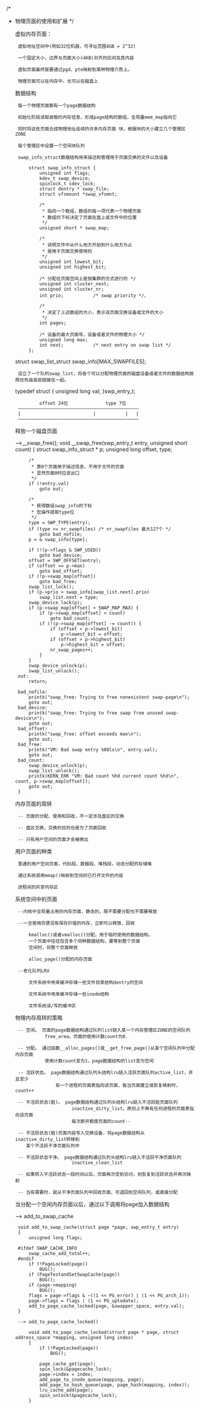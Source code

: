 /*
 * 物理页面的使用和扩展
 */

   虚拟内存页面：

   		虚拟地址空间中(例如32位机器，可寻址范围4GB = 2^32)

   		一个固定大小、边界与页面大小(4KB)对齐的区间及其内容

   		虚拟页面最终是要通过pgd、pte映射到某种物理介质上。

   		物理页面可以在内存中，也可以在磁盘上


   	数据结构

   		每一个物理页面都有一个page数据结构

   		初始化阶段读取装载的内存信息，形成page结构的数组，全局量mem_map指向它

   		同时将这些页面合成物理地址连续的许多内存页面 块，根据块的大小建立几个管理区ZONE

   		每个管理区中设置一个空闲块队列

   		swap_info_struct数据结构用来描述和管理用于页面交换的文件以及设备

   			struct swap_info_struct {
				unsigned int flags;
				kdev_t swap_device;
				spinlock_t sdev_lock;
				struct dentry * swap_file;
				struct vfsmount *swap_vfsmnt;

				/*
				 * 指向一个数组，数组的每一项代表一个物理页面
				 * 数组的下标决定了页面在盘上或文件中的位置
				 */
				unsigned short * swap_map;

				/*
				 * 说明文件中从什么地方开始到什么地方为止
				 * 是用于页面交换使用的
				 */
				unsigned int lowest_bit;
				unsigned int highest_bit;

				/* 分配在页面空间上是按集群的方式进行的 */
				unsigned int cluster_next;
				unsigned int cluster_nr;
				int prio;			/* swap priority */、
				
				/*
				 * 决定了上述数组的大小，表示该页面交换设备或文件的大小
				 */
				int pages;

				/* 设备的最大页面号，设备或者文件的物理大小 */
				unsigned long max;
				int next;			/* next entry on swap list */
			};


	struct swap_list_struct swap_info[MAX_SWAPFILES];
	
		设立了一个队列swap_list，将各个可以分配物理页面的磁盘设备或者文件的数据结构按照优先级高低链接在一起。

	typedef struct {
		unsigned long val;
	}swp_entry_t;

				offset 24位				type 7位
		—————————————————————————————————————————————
        |							|			|	|
        —————————————————————————————————————————————


    释放一个磁盘页面
    
    -->__swap_free();
		void __swap_free(swp_entry_t entry, unsigned short count)
		{
			struct swap_info_struct * p;
			unsigned long offset, type;

			/*
			 * 第0个页面用于描述信息，不用于文件的页面
			 * 显然页面0时应该出口
			 */
			if (!entry.val)
				goto out;

			/*
			 * 获得数组swap_info的下标
			 * 宏操作提取type位
			 */		
			type = SWP_TYPE(entry);
			if (type >= nr_swapfiles) /* nr_swapfiles 最大127个 */
				goto bad_nofile;
			p = & swap_info[type];

			if (!(p->flags & SWP_USED))
				goto bad_device;
			offset = SWP_OFFSET(entry);
			if (offset >= p->max)
				goto bad_offset;
			if (!p->swap_map[offset])
				goto bad_free;
			swap_list_lock();
			if (p->prio > swap_info[swap_list.next].prio)
				swap_list.next = type;
			swap_device_lock(p);
			if (p->swap_map[offset] < SWAP_MAP_MAX) {
				if (p->swap_map[offset] < count)
					goto bad_count;
				if (!(p->swap_map[offset] -= count)) {
					if (offset < p->lowest_bit)
						p->lowest_bit = offset;
					if (offset > p->highest_bit)
						p->highest_bit = offset;
					nr_swap_pages++;
				}
			}
			swap_device_unlock(p);
			swap_list_unlock();
		out:
			return;

		bad_nofile:
			printk("swap_free: Trying to free nonexistent swap-page\n");
			goto out;
		bad_device:
			printk("swap_free: Trying to free swap from unused swap-device\n");
			goto out;
		bad_offset:
			printk("swap_free: offset exceeds max\n");
			goto out;
		bad_free:
			printk("VM: Bad swap entry %08lx\n", entry.val);
			goto out;
		bad_count:
			swap_device_unlock(p);
			swap_list_unlock();
			printk(KERN_ERR "VM: Bad count %hd current count %hd\n", count, p->swap_map[offset]);
			goto out;
		}    

	内存页面的周转

		-- 页面的分配、使用和回收，不一定涉及盘区的交换

		-- 盘区交换，交换的目的也是为了页面回收

		-- 只有用户空间的页面才会被换出

	用户页面的种类

		普通的用户空间页面，代码段、数据段、堆栈段，动态分配的存储堆

		通过系统调用mmap()映射到空间的已打开文件的内容

		进程间的共享内存区


	系统空间中的页面

		--内核中全局量占用的内存页面，静态的，既不需要分配也不需要释放

		--一旦使用完便没有保存价值的内存，立即可以释放、回收
			
			kmalloc()或者vmalloc()分配，用于临时使用的数据结构，
			一个页面中往往包含多个同种数据结构，要等到整个页面
			空闲时，将整个页面释放

			alloc_page()分配的内存页面

		--老化队列LRU

			文件系统中用来缓冲存储一些文件目录结构dentry的空间

			文件系统中用来缓冲存储一些inode结构

			文件系统读/写的缓冲区


	物理内存周转的策略

		-- 空闲。 页面的page数据结构通过队列list链入某一个内存管理区ZONE的空闲队列
				  free_area。页面的使用计数count为0.

		-- 分配。 通过函数__alloc_pages()或__get_free_page()从某个空闲队列中分配内存页面
				  使用计数count变为1，page数据结构的list变为空闲

		-- 活跃状态。 page数据结构通过队列头结构lru链入活跃页面队列active_list，并且至少
		              有一个进程的页面表指向该页面，每当页面建立或恢复映射时，count++

		-- 不活跃状态(脏)。 page数据结构通过队列头结构lru链入不活跃脏页面队列
		                    inactive_dirty_list，原则上不再有任何进程的页面表指向该页面
		                    每次断开都使页面的count--
       
        -- 不活跃状态(脏)页面内容写入交换设备，将page数据结构从inactive_dirty_list转移到
           某个不活跃干净页面队列中

     	-- 不活跃状态干净。 page数据结构通过队列头结构lru链入不活跃干净页面队列
		                    inactive_clean_list

		-- 如果转入不活跃状态一段时间以后，页面再次受到访问，则恢复到活跃状态并再次映射

		-- 当有需要时，就从干净页面队列中回收页面，可退回到空闲队列，或直接分配


    当分配一个空闲内存页面以后，通过以下调用将page加入数据结构

    --> add_to_swap_cache

		void add_to_swap_cache(struct page *page, swp_entry_t entry)
		{
			unsigned long flags;

		#ifdef SWAP_CACHE_INFO
			swap_cache_add_total++;
		#endif
			if (!PageLocked(page))
				BUG();
			if (PageTestandSetSwapCache(page))
				BUG();
			if (page->mapping)
				BUG();
			flags = page->flags & ~((1 << PG_error) | (1 << PG_arch_1));
			page->flags = flags | (1 << PG_uptodate);
			add_to_page_cache_locked(page, &swapper_space, entry.val);
		}
	
		--> add_to_page_cache_locked()

			void add_to_page_cache_locked(struct page * page, struct address_space *mapping, unsigned long index)
			{
				if (!PageLocked(page))
					BUG();

				page_cache_get(page);
				spin_lock(&pagecache_lock);
				page->index = index;
				add_page_to_inode_queue(mapping, page);
				add_page_to_hash_queue(page, page_hash(mapping, index));
				lru_cache_add(page);
				spin_unlock(&pagecache_lock);
			}
